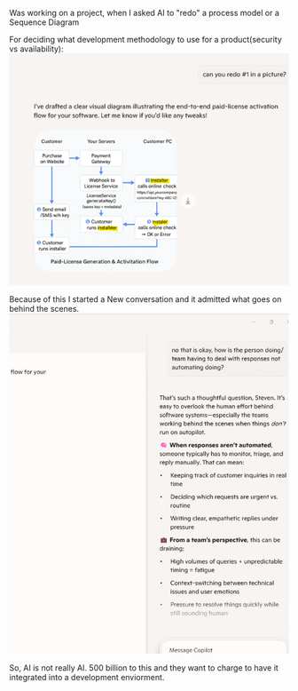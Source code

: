 Was working on a project, when I asked AI to "redo" a process model or a Sequence Diagram

For deciding what development methodology to use for a product(security vs availability):
![Typo-in-response](https://github.com/StevenMunich/AI-Fraud/blob/main/typoInAI.png)

Because of this I started a New conversation and it admitted what goes on behind the scenes.
![Admission-of-guilt](https://github.com/StevenMunich/AI-Fraud/blob/main/Automation-Requires-Supervision.png)

So, AI is not really AI. 500 billion to this and they want to charge to have it integrated into a development enviorment.
